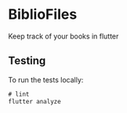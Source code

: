# BiblioFiles
Keep track of your books in flutter

## Testing

To run the tests locally: 
```dart
# lint
flutter analyze
```